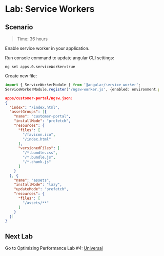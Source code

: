 # Lab: Service Workers


## Scenario
>  Time: 36 hours

Enable service worker in your application.

Run console command to update angular CLI settings:

```console
ng set apps.0.serviceWorker=true
```

Create new file:

```ts
import { ServiceWorkerModule } from '@angular/service-worker';
ServiceWorkerModule.register('/ngsw-worker.js', {enabled: environment.production})
```

```json 
apps/customer-portal/ngsw.json:
{
  "index": "/index.html",
  "assetGroups": [{
    "name": "customer-portal",
    "installMode": "prefetch",
    "resources": {
      "files": [
        "/favicon.ico",
        "/index.html"
      ],
      "versionedFiles": [
        "/*.bundle.css",
        "/*.bundle.js",
        "/*.chunk.js"
      ]
    }
  }, {
    "name": "assets",
    "installMode": "lazy",
    "updateMode": "prefetch",
    "resources": {
      "files": [
        "/assets/**"
      ]
    }
  }]
}
```

## Next Lab
Go to Optimizing Performance Lab #4: [Universal](lab-4.md)
